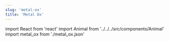 ```yaml
---
slug: 'metal-ox'
title: 'Metal Ox'
---
```


import React from 'react'
import Animal from '../../../src/components/Animal'
import metal_ox from './metal_ox.json'

<Animal data={metal_ox} />
